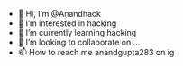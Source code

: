 - 👋 Hi, I’m @Anandhack
- 👀 I’m interested in hacking 
- 🌱 I’m currently learning hacking 
- 💞️ I’m looking to collaborate on ...
- 📫 How to reach me anandgupta283 on ig 

<!---
Anandhack/Anandhack is a ✨ special ✨ repository because its `README.md` (this file) appears on your GitHub profile.
You can click the Preview link to take a look at your changes.
--->
